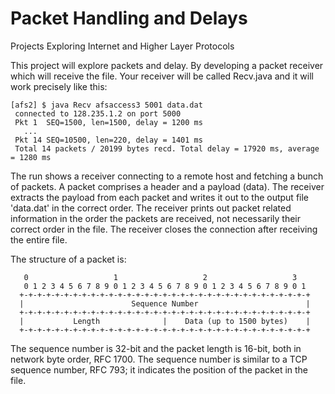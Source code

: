 # Packet Handling and Delays
Projects Exploring Internet and Higher Layer Protocols 

This project will explore packets and delay. By developing a packet receiver which will receive the file. Your receiver will be called Recv.java and it will work precisely like this:
 ```
[afs2] $ java Recv afsaccess3 5001 data.dat
  connected to 128.235.1.2 on port 5000
  Pkt 1  SEQ=1500, len=1500, delay = 1200 ms
    ...
  Pkt 14 SEQ=10500, len=220, delay = 1401 ms
  Total 14 packets / 20199 bytes recd. Total delay = 17920 ms, average = 1280 ms
``` 
The run shows a receiver connecting to a remote host and fetching a bunch of packets. A packet comprises a header and a payload (data). The receiver extracts the payload from each packet and writes it out to the output file 'data.dat' in the correct order. The receiver prints out packet related information in the order the packets are received, not necessarily their correct order in the file. The receiver closes the connection after receiving the entire file.

The structure of a packet is:
 ```
    0                   1                   2                   3
    0 1 2 3 4 5 6 7 8 9 0 1 2 3 4 5 6 7 8 9 0 1 2 3 4 5 6 7 8 9 0 1
   +-+-+-+-+-+-+-+-+-+-+-+-+-+-+-+-+-+-+-+-+-+-+-+-+-+-+-+-+-+-+-+-+
   |                        Sequence Number                        |
   +-+-+-+-+-+-+-+-+-+-+-+-+-+-+-+-+-+-+-+-+-+-+-+-+-+-+-+-+-+-+-+-+
   |           Length              |    Data (up to 1500 bytes)    |
   +-+-+-+-+-+-+-+-+-+-+-+-+-+-+-+-+-+-+-+-+-+-+-+-+-+-+-+-+-+-+-+-+
 ```
   
The sequence number is 32-bit and the packet length is 16-bit, both in network byte order, RFC 1700. The sequence number is similar to a TCP sequence number, RFC 793; it indicates the position of the packet in the file.
